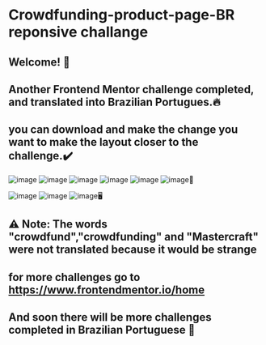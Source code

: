 # Crowdfunding-product-page-BR reponsive challange 
## Welcome! 👋
## Another Frontend Mentor challenge completed, and translated into Brazilian Portugues.🔥
## you can download and make the change you want to make the layout closer to the challenge.✔️
![image](https://user-images.githubusercontent.com/94203956/191096072-21c0a2bc-ee46-43be-87d5-fb95ecd95971.png)
![image](https://user-images.githubusercontent.com/94203956/191096784-d8977ab3-0822-4df8-b9eb-b8f62d91063a.png)
![image](https://user-images.githubusercontent.com/94203956/191096161-14ea0f96-3599-407d-86ad-d3c0925ea165.png)
![image](https://user-images.githubusercontent.com/94203956/191096259-a8e137fc-fc2d-4f65-b98a-e6037dfd6501.png)
![image](https://user-images.githubusercontent.com/94203956/191096420-b4771aeb-40f6-4bc8-9cfa-d674dcf4b6b8.png)
![image](https://user-images.githubusercontent.com/94203956/191096512-bb4af417-97f4-49d6-91bc-36bfcbcef132.png)📱 

![image](https://user-images.githubusercontent.com/94203956/191097106-0db68933-7342-4749-b066-359483c8a551.png)
![image](https://user-images.githubusercontent.com/94203956/191097157-e8193efd-6054-4083-ad33-2c693d880a8b.png)
![image](https://user-images.githubusercontent.com/94203956/191097221-9302e569-ea27-4b1d-951f-f4ec80ed2624.png)🖥️

## ⚠️ Note: The words "crowdfund","crowdfunding" and "Mastercraft" were not translated because it would be strange
## for more challenges go to https://www.frontendmentor.io/home
## And soon there will be more challenges completed in Brazilian Portuguese 💪
